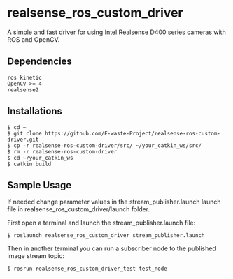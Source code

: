 # realsense_ros_custom_driver
A simple and fast driver for using Intel Realsense D400 series cameras with ROS and OpenCV.

## Dependencies
```
ros kinetic
OpenCV >= 4
realsense2
```

## Installations
```
$ cd ~
$ git clone https://github.com/E-waste-Project/realsense-ros-custom-driver.git
$ cp -r realsense-ros-custom-driver/src/ ~/your_catkin_ws/src/
$ rm -r realsense-ros-custom-driver
$ cd ~/your_catkin_ws
$ catkin build
```

## Sample Usage
If needed change parameter values in the stream_publisher.launch launch file in realsense_ros_custom_driver/launch folder.

First open a terminal and launch the stream_publisher.launch file:
```
$ roslaunch realsense_ros_custom_driver stream_publisher.launch
```
Then in another terminal you can run a subscriber node to the published image stream topic:
```
$ rosrun realsense_ros_custom_driver_test test_node
```


